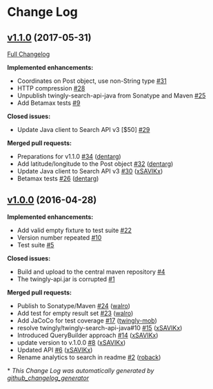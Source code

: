 # Change Log

## [v1.1.0](https://github.com/twingly/twingly-search-api-java/tree/v1.1.0) (2017-05-31)
[Full Changelog](https://github.com/twingly/twingly-search-api-java/compare/v1.0.0...v1.1.0)

**Implemented enhancements:**

- Coordinates on Post object, use non-String type [\#31](https://github.com/twingly/twingly-search-api-java/issues/31)
- HTTP compression [\#28](https://github.com/twingly/twingly-search-api-java/issues/28)
- Unpublish twingly-search-api-java from Sonatype and Maven [\#25](https://github.com/twingly/twingly-search-api-java/issues/25)
- Add Betamax tests [\#9](https://github.com/twingly/twingly-search-api-java/issues/9)

**Closed issues:**

- Update Java client to Search API v3 \[$50\] [\#29](https://github.com/twingly/twingly-search-api-java/issues/29)

**Merged pull requests:**

- Preparations for v1.1.0 [\#34](https://github.com/twingly/twingly-search-api-java/pull/34) ([dentarg](https://github.com/dentarg))
- Add latitude/longitude to the Post object [\#32](https://github.com/twingly/twingly-search-api-java/pull/32) ([dentarg](https://github.com/dentarg))
- Update Java client to Search API v3 [\#30](https://github.com/twingly/twingly-search-api-java/pull/30) ([xSAVIKx](https://github.com/xSAVIKx))
- Betamax tests [\#26](https://github.com/twingly/twingly-search-api-java/pull/26) ([dentarg](https://github.com/dentarg))

## [v1.0.0](https://github.com/twingly/twingly-search-api-java/tree/v1.0.0) (2016-04-28)
**Implemented enhancements:**

- Add valid empty fixture to test suite [\#22](https://github.com/twingly/twingly-search-api-java/issues/22)
- Version number repeated [\#10](https://github.com/twingly/twingly-search-api-java/issues/10)
- Test suite [\#5](https://github.com/twingly/twingly-search-api-java/issues/5)

**Closed issues:**

- Build and upload to the central maven repository [\#4](https://github.com/twingly/twingly-search-api-java/issues/4)
- The twingly-api.jar is corrupted [\#1](https://github.com/twingly/twingly-search-api-java/issues/1)

**Merged pull requests:**

- Publish to Sonatype/Maven [\#24](https://github.com/twingly/twingly-search-api-java/pull/24) ([walro](https://github.com/walro))
- Add test for empty result set [\#23](https://github.com/twingly/twingly-search-api-java/pull/23) ([walro](https://github.com/walro))
- Add JaCoCo for test coverage [\#17](https://github.com/twingly/twingly-search-api-java/pull/17) ([twingly-mob](https://github.com/twingly-mob))
- resolve twingly/twingly-search-api-java\#10 [\#15](https://github.com/twingly/twingly-search-api-java/pull/15) ([xSAVIKx](https://github.com/xSAVIKx))
- Introduced QueryBuilder approach [\#14](https://github.com/twingly/twingly-search-api-java/pull/14) ([xSAVIKx](https://github.com/xSAVIKx))
- update version to v.1.0.0 [\#8](https://github.com/twingly/twingly-search-api-java/pull/8) ([xSAVIKx](https://github.com/xSAVIKx))
- Updated API [\#6](https://github.com/twingly/twingly-search-api-java/pull/6) ([xSAVIKx](https://github.com/xSAVIKx))
- Rename analytics to search in readme [\#2](https://github.com/twingly/twingly-search-api-java/pull/2) ([roback](https://github.com/roback))



\* *This Change Log was automatically generated by [github_changelog_generator](https://github.com/skywinder/Github-Changelog-Generator)*